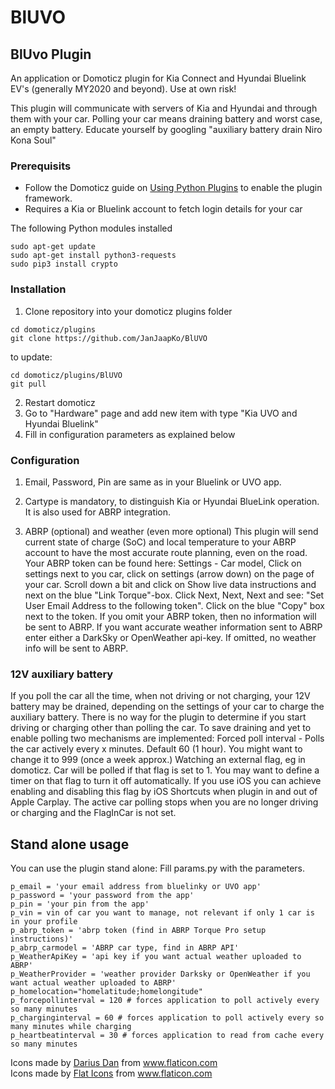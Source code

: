 # BlUVO
 
## BlUvo Plugin
An application or Domoticz plugin for Kia Connect and Hyundai Bluelink EV's (generally MY2020 and beyond). Use at own risk!

This plugin will communicate with servers of Kia and Hyundai and through them with your car. Polling your car means draining battery and worst case, an empty battery. Educate yourself by googling "auxiliary battery drain Niro Kona Soul"

### Prerequisits
- Follow the Domoticz guide on [Using Python Plugins](https://www.domoticz.com/wiki/Using_Python_plugins) to enable the plugin framework.
- Requires a Kia or Bluelink account to fetch login details for your car

The following Python modules installed
```
sudo apt-get update
sudo apt-get install python3-requests
sudo pip3 install crypto
```

### Installation

1. Clone repository into your domoticz plugins folder
```
cd domoticz/plugins
git clone https://github.com/JanJaapKo/BlUVO
```
to update:
```
cd domoticz/plugins/BlUVO
git pull
```
2. Restart domoticz
3. Go to "Hardware" page and add new item with type "Kia UVO and Hyundai Bluelink"
4. Fill in configuration parameters as explained below

### Configuration


1. Email, Password, Pin are same as in your Bluelink or UVO app. 
2. Cartype is mandatory, to distinguish Kia or Hyundai BlueLink operation. It is also used for ABRP integration.

3. ABRP (optional) and weather (even more optional)
This plugin will send current state of charge (SoC) and local temperature to your ABRP account to have the most accurate route planning, even on the road.
Your ABRP token can be found here: Settings - Car model, Click on settings next to you car, click on settings (arrow down) on the page of your car. Scroll down a bit and click on Show live data instructions and next on the blue "Link Torque"-box. Click Next, Next, Next and see: "Set User Email Address to the following token". Click on the blue "Copy" box next to the token.
If you omit your ABRP token, then no information will be sent to ABRP.
If you want accurate weather information sent to ABRP enter either a DarkSky or OpenWeather api-key. If omitted, no weather info will be sent to ABRP.

### 12V auxiliary battery
If you poll the car all the time, when not driving or not charging, your 12V battery may be drained, depending on the settings of your car to charge the auxiliary battery. There is no way for the plugin to determine if you start driving or charging other than polling the car. To save draining and yet to enable polling two mechanisms are implemented:
Forced poll interval - Polls the car actively every x minutes. Default 60 (1 hour). You might want to change it to 999 (once a week approx.)
Watching an external flag, eg in domoticz. Car will be polled if that flag is set to 1. You may want to define a timer on that flag to turn it off automatically. If you use iOS you can achieve enabling and disabling this flag by iOS Shortcuts when plugin in and out of Apple Carplay. 
The active car polling stops when you are no longer driving or charging and the FlagInCar is not set.

## Stand alone usage
You can use the plugin stand alone:
Fill params.py with the parameters.
```
p_email = 'your email address from bluelinky or UVO app'
p_password = 'your password from the app'
p_pin = 'your pin from the app'
p_vin = vin of car you want to manage, not relevant if only 1 car is in your profile
p_abrp_token = 'abrp token (find in ABRP Torque Pro setup instructions)'
p_abrp_carmodel = 'ABRP car type, find in ABRP API'
p_WeatherApiKey = 'api key if you want actual weather uploaded to ABRP'
p_WeatherProvider = 'weather provider Darksky or OpenWeather if you want actual weather uploaded to ABRP'
p_homelocation="homelatitude;homelongitude"
p_forcepollinterval = 120 # forces application to poll actively every so many minutes
p_charginginterval = 60 # forces application to poll actively every so many minutes while charging
p_heartbeatinterval = 30 # forces application to read from cache every so many minutes
```

<div>Icons made by <a href="https://www.flaticon.com/authors/darius-dan" title="Darius Dan">Darius Dan</a> from <a href="https://www.flaticon.com/" title="Flaticon">www.flaticon.com</a></div>
<div>Icons made by <a href="https://flat-icons.com/" title="Flat Icons">Flat Icons</a> from <a href="https://www.flaticon.com/" title="Flaticon">www.flaticon.com</a></div>
